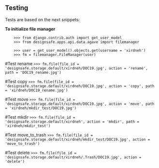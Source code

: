 ## Testing

Tests are based on the next snippets:

**To initialize file manager**
```
    >>> from django.contrib.auth import get_user_model
    >>> from designsafe.apps.api.data.agave import filemanager

    >>> user = get_user_model().objects.get(username = 'xirdneh')
    >>> fm = filemanager.FileManager(user)
```

#Test rename
`>>> fm.file(file_id = 'designsafe.storage.default/xirdneh/DOC19.jpg', action = 'rename', path = 'DOC19_rename.jpg')`

#Test copy
`>>> fm.file(file_id = 'designsafe.storage.default/xirdneh/DOC19.jpg', action = 'copy', path = 'xirdneh/DOC19_rename.jpg')`

#Test move
`>>> fm.file(file_id = 'designsafe.storage.default/xirdneh/DOC19.jpg', action = 'move', path = 'xirdneh/mkdir_test/DOC19.jpg')`

#Test mkdir
`>>> fm.file(file_id = 'designsafe.storage.default/xirdneh', action = 'mkdir', path = 'xirdneh/mkdir_test')` 

#Test move_to_trash
`>>> fm.file(file_id = 'designsafe.storage.default/xirdneh/mkdir_test/DOC19.jpg', action = 'move_to_trash')`

#Test delete
`>>> fm.file(file_id = 'designsafe.storage.default/xirdneh/.Trash/DOC19.jpg', action = 'delete')`
